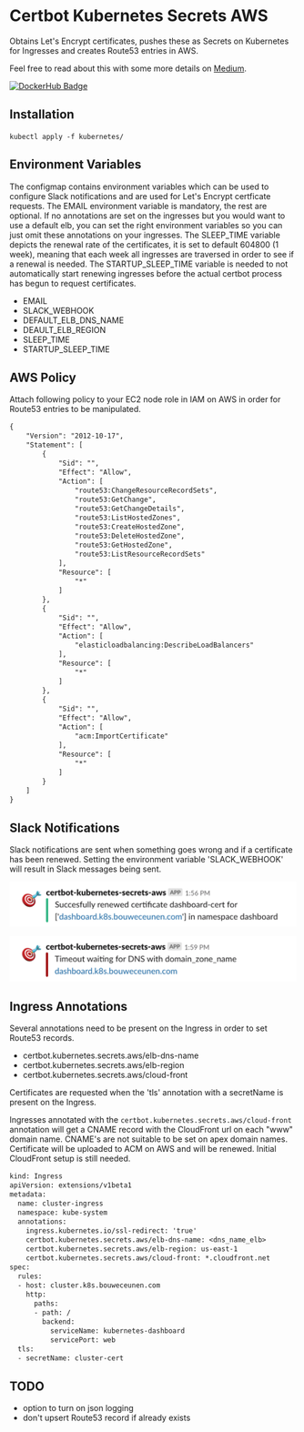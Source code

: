 # Certbot Kubernetes Secrets AWS
Obtains Let's Encrypt certificates, pushes these as Secrets on Kubernetes for Ingresses and creates Route53 entries in AWS.

Feel free to read about this with some more details on [Medium](https://medium.com/axons/essential-kubernetes-tools-94503209d1cb).

[![DockerHub Badge](https://dockeri.co/image/bouwe/certbot-kubernetes-secrets-aws)](https://hub.docker.com/r/bouwe/certbot-kubernetes-secrets-aws)

## Installation
```
kubectl apply -f kubernetes/
```

## Environment Variables
The configmap contains environment variables which can be used to configure Slack notifications and are used for Let's Encrypt certficate requests. The EMAIL environment variable is mandatory, the rest are optional. If no annotations are set on the ingresses but you would want to use a default elb, you can set the right environment variables so you can just omit these annotations on your ingresses. The SLEEP_TIME variable depicts the renewal rate of the certificates, it is set to default 604800 (1 week), meaning that each week all ingresses are traversed in order to see if a renewal is needed. The STARTUP_SLEEP_TIME variable is needed to not automatically start renewing ingresses before the actual certbot process has begun to request certificates.

* EMAIL
* SLACK_WEBHOOK
* DEFAULT_ELB_DNS_NAME
* DEAULT_ELB_REGION
* SLEEP_TIME
* STARTUP_SLEEP_TIME

## AWS Policy
Attach following policy to your EC2 node role in IAM on AWS in order for Route53 entries to be manipulated.

```
{
    "Version": "2012-10-17",
    "Statement": [
        {
            "Sid": "",
            "Effect": "Allow",
            "Action": [
                "route53:ChangeResourceRecordSets",
                "route53:GetChange",
                "route53:GetChangeDetails",
                "route53:ListHostedZones",
                "route53:CreateHostedZone",
                "route53:DeleteHostedZone",
                "route53:GetHostedZone",
                "route53:ListResourceRecordSets"
            ],
            "Resource": [
                "*"
            ]
        },
        {
            "Sid": "",
            "Effect": "Allow",
            "Action": [
                "elasticloadbalancing:DescribeLoadBalancers"
            ],
            "Resource": [
                "*"
            ]
        },
        {
            "Sid": "",
            "Effect": "Allow",
            "Action": [
                "acm:ImportCertificate"
            ],
            "Resource": [
                "*"
            ]
        }
    ]
}
```

## Slack Notifications
Slack notifications are sent when something goes wrong and if a certificate has been renewed. Setting the environment variable 'SLACK_WEBHOOK' will result in Slack messages being sent.

[![Slack](images/slack_success.png)](images/slack_success.png)

[![Slack](images/slack_failure.png)](images/slack_failure.png)

## Ingress Annotations
Several annotations need to be present on the Ingress in order to set Route53 records. 
* certbot.kubernetes.secrets.aws/elb-dns-name
* certbot.kubernetes.secrets.aws/elb-region
* certbot.kubernetes.secrets.aws/cloud-front

Certificates are requested when the 'tls' annotation with a secretName is present on the Ingress.

Ingresses annotated with the `certbot.kubernetes.secrets.aws/cloud-front` annotation will get a CNAME record with the CloudFront url on each "www" domain name. CNAME's are not suitable to be set on apex domain names. Certificate will be uploaded to ACM on AWS and will be renewed. Initial CloudFront setup is still needed.

```
kind: Ingress
apiVersion: extensions/v1beta1
metadata:
  name: cluster-ingress
  namespace: kube-system
  annotations:
    ingress.kubernetes.io/ssl-redirect: 'true'
    certbot.kubernetes.secrets.aws/elb-dns-name: <dns_name_elb>
    certbot.kubernetes.secrets.aws/elb-region: us-east-1
    certbot.kubernetes.secrets.aws/cloud-front: *.cloudfront.net
spec:
  rules:
  - host: cluster.k8s.bouweceunen.com
    http:
      paths:
      - path: /
        backend:
          serviceName: kubernetes-dashboard
          servicePort: web
  tls:
  - secretName: cluster-cert
```

## TODO
* option to turn on json logging
* don't upsert Route53 record if already exists
